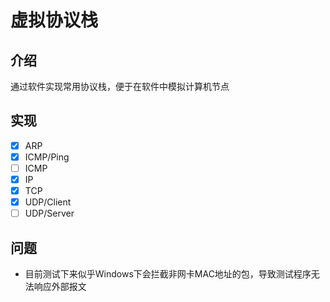 # 虚拟协议栈

## 介绍

通过软件实现常用协议栈，便于在软件中模拟计算机节点

## 实现

- [x] ARP
- [x] ICMP/Ping
- [ ] ICMP
- [x] IP
- [x] TCP
- [x] UDP/Client
- [ ] UDP/Server

## 问题

- 目前测试下来似乎Windows下会拦截非网卡MAC地址的包，导致测试程序无法响应外部报文